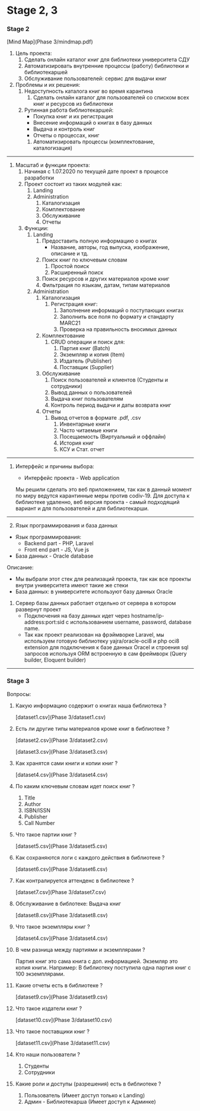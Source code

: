# Stage 2, 3

### Stage 2
[Mind Map](Phase 3/mindmap.pdf)
1. Цель проекта:
    1. Сделать онлайн каталог книг для библиотеки университета СДУ
    2. Автоматизировать внутренние процессы (работу) библиотеки и библиотекаршей
    3. Обслуживание пользователей: сервис для выдачи книг
2. Проблемы и их решения:
    1. Недоступность каталога книг во время карантина
        1. Сделать онлайн каталог для пользователей со списком всех книг и ресурсов из библиотеки
    2. Рутинная работа библиотекаршей:
        - Покупка книг и их регистрация
        - Внесение информаций о книгах в базу данных
        - Выдача и контроль книг
        - Отчеты о процессах, книг
        1. Автоматизировать процессы (комплектование, каталогизация)

---

1. Масштаб и функции проекта:
    1. Начиная с 1.07.2020 по текущей дате проект в процессе разработки
    2. Проект состоит из таких модулей как:
        1. Landing
        2. Administration
            1. Каталогизация
            2. Комплектование
            3. Обслуживание
            4. Отчеты
    3. Функции:
        1. Landing
            1. Предоставить полную информацию о книгах
                - Название, авторы, год выпуска, изображение, описание и тд.
            2. Поиск книг по ключевым словам
                1. Простой поиск
                2. Расширенный поиск
            3. Поиск ресурсов и других материалов кроме книг
            4. Фильтрация по языкам, датам, типам материалов
        2. Administration
            1. Каталогизация
                1. Регистрация книг:
                    1. Заполнение информаций о поступающих книгах
                    2. Заполнить все поля по формату и стандарту MARC21
                    3. Проверка на правильность вносимых данных
            2. Комплектование
                1. CRUD операции и поиск для:
                    1. Партия книг (Batch)
                    2. Экземпляр и копия (Item)
                    3. Издатель (Publisher)
                    4. Поставщик (Supplier)
            3. Обслуживание
                1. Поиск пользователей и клиентов (Студенты и сотрудники)
                2. Вывод данных о пользователей
                3. Выдача книг пользователям
                4. Контроль период выдачи и даты возврата книг
            4. Отчеты
                1. Вывод отчетов в формате .pdf, .csv
                    1. Инвентарные книги
                    2. Часто читаемые книги
                    3. Посещаемость (Виртуальный и оффлайн)
                    4. История книг
                    5. КСУ и Стат. отчет

---

1. Интерфейс и причины выбора:
    - Интерфейс проекта - Web application

    Мы решили сделать это веб приложением, так как в данный момент по миру ведутся карантинные меры против codiv-19. Для доступа к библиотеке удаленно, веб версия проекта - самый подходящий вариант и для пользователей и для библиотекарши.

---

2. Язык программирования и база данных

- Язык программирования:
    - Backend part - PHP, Laravel
    - Front end part - JS, Vue js
- База данных - Oracle database

Описание:

- Мы выбрали этот стек для реализаций проекта, так как все проекты внутри университета имеют такие же стеки
- База данных: в университете используют базу данных Oracle
1. Сервер базы данных работает отдельно от сервера в котором развернут проект
    - Подключения на базу данных идет через hostname/ip-address:port:sid с использованием username, password, database name.
    - Так как проект реализован на фрэймворке Laravel, мы используем готовую библиотеку yajra/oracle-oci8 и php oci8 extension для подключения к базе данных Oracel и строения sql запросов используя ORM встроенную в сам фреймворк (Query builder, Eloquent builder)

---

### Stage 3

Вопросы:

1. Какую информацию содержит о книгах наша библиотека ?

    [dataset1.csv](Phase 3/dataset1.csv)

2. Есть ли другие типы материалов кроме книг в библиотеке ?

    [dataset2.csv](Phase 3/dataset2.csv)

    [dataset3.csv](Phase 3/dataset3.csv)

3. Как хранятся сами книги и копии книг ?

    [dataset4.csv](Phase 3/dataset4.csv)

4. По каким ключевым словам идет поиск книг ?
    1. Title
    2. Author
    3. ISBN/ISSN
    4. Publisher
    5. Call Number
5. Что такое партии книг ?

    [dataset5.csv](Phase 3/dataset5.csv)

6. Как сохраняются логи с каждого действия в библиотеке ?

    [dataset6.csv](Phase 3/dataset6.csv)

7. Как контралируется аттенденс в библиотеке ?

    [dataset7.csv](Phase 3/dataset7.csv)

8. Обслуживание в библотеке: Выдача книг

    [dataset8.csv](Phase 3/dataset8.csv)

9. Что такое экземпляры книг ?

    [dataset4.csv](Phase 3/dataset4.csv)

10. В чем разница между партиями и экземплярами ?

    Партия книг это сама книга с доп. информацией.
    Экземляр это копия книги.
    Например: В библиотеку поступила одна партия книг с 100 экземплярами.

11. Какие отчеты есть в библиотеке ?

    [dataset9.csv](Phase 3/dataset9.csv)

12. Что такое издатели книг ?

    [dataset10.csv](Phase 3/dataset10.csv)

13. Что такое поставщики книг ?

    [dataset11.csv](Phase 3/dataset11.csv)

14. Кто наши пользователи ?
    1. Студенты
    2. Сотрудники
15. Какие роли и доступы (разрешения) есть в библиотеке ?
    1. Пользователь (Имеет доступ только к Landing)
    2. Админ - Библиотекарша (Имеет доступ к Админке)

